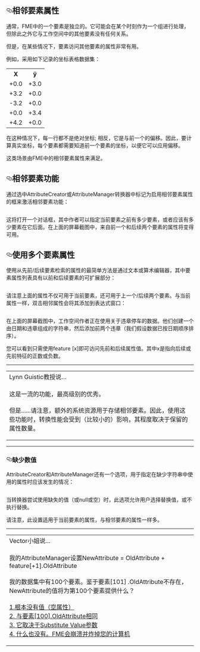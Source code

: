     
  <div id="readme" class="readme blob instapaper_body">
    <article class="markdown-body entry-content" itemprop="text"><h1><a id="user-content-adjacent-feature-attributes" class="anchor" aria-hidden="true" href="https://github.com/domix2000/FMETraining/blob/Desktop-Advanced-2018/DesktopAdvanced1Attributes/1.05.MultipleFeatureAttributes.md#adjacent-feature-attributes"><svg class="octicon octicon-link" viewBox="0 0 16 16" version="1.1" width="16" height="16" aria-hidden="true"><path fill-rule="evenodd" d="M4 9h1v1H4c-1.5 0-3-1.69-3-3.5S2.55 3 4 3h4c1.45 0 3 1.69 3 3.5 0 1.41-.91 2.72-2 3.25V8.59c.58-.45 1-1.27 1-2.09C10 5.22 8.98 4 8 4H4c-.98 0-2 1.22-2 2.5S3 9 4 9zm9-3h-1v1h1c1 0 2 1.22 2 2.5S13.98 12 13 12H9c-.98 0-2-1.22-2-2.5 0-.83.42-1.64 1-2.09V6.25c-1.09.53-2 1.84-2 3.25C6 11.31 7.55 13 9 13h4c1.45 0 3-1.69 3-3.5S14.5 6 13 6z"></path></svg></a><font style="vertical-align: inherit;"><font style="vertical-align: inherit;">相邻要素属性</font></font></h1>
<p><font style="vertical-align: inherit;"><font style="vertical-align: inherit;">通常，FME中的一个要素是独立的。</font><font style="vertical-align: inherit;">它可能会在某个时刻作为一个组进行处理，但除此之外它与工作空间中的其他要素没有任何关系。</font></font></p>
<p><font style="vertical-align: inherit;"><font style="vertical-align: inherit;">但是，在某些情况下，要素访问其他要素的属性非常有用。</font></font></p>
<p><font style="vertical-align: inherit;"><font style="vertical-align: inherit;">例如，采用如下记录的坐标表格数据集：</font></font></p>
<table>
<tbody><tr><th><font style="vertical-align: inherit;"><font style="vertical-align: inherit;">X</font></font></th><th><font style="vertical-align: inherit;"><font style="vertical-align: inherit;">ÿ</font></font></th></tr>
<tr><td><font style="vertical-align: inherit;"><font style="vertical-align: inherit;">+0.0</font></font></td><td><font style="vertical-align: inherit;"><font style="vertical-align: inherit;">+3.0</font></font></td></tr>
<tr><td><font style="vertical-align: inherit;"><font style="vertical-align: inherit;">+3.2</font></font></td><td><font style="vertical-align: inherit;"><font style="vertical-align: inherit;">+0.0</font></font></td></tr>
<tr><td><font style="vertical-align: inherit;"><font style="vertical-align: inherit;">-3.2</font></font></td><td><font style="vertical-align: inherit;"><font style="vertical-align: inherit;">+0.0</font></font></td></tr>
<tr><td><font style="vertical-align: inherit;"><font style="vertical-align: inherit;">+0.0</font></font></td><td><font style="vertical-align: inherit;"><font style="vertical-align: inherit;">+3.4</font></font></td></tr>
<tr><td><font style="vertical-align: inherit;"><font style="vertical-align: inherit;">+4.2</font></font></td><td><font style="vertical-align: inherit;"><font style="vertical-align: inherit;">+0.0</font></font></td></tr>
</tbody></table>
<p><font style="vertical-align: inherit;"><font style="vertical-align: inherit;">在这种情况下，每一行都不是绝对坐标; </font><font style="vertical-align: inherit;">相反，它是与前一个的偏移。</font><font style="vertical-align: inherit;">因此，要计算真实坐标，每个要素都需要知道前一个要素的坐标，以便它可以应用偏移。</font></font></p>
<p><font style="vertical-align: inherit;"><font style="vertical-align: inherit;">这类场景由FME中的相邻要素属性来满足。</font></font></p>
<h2><a id="user-content-adjacent-feature-functionality" class="anchor" aria-hidden="true" href="https://github.com/domix2000/FMETraining/blob/Desktop-Advanced-2018/DesktopAdvanced1Attributes/1.05.MultipleFeatureAttributes.md#adjacent-feature-functionality"><svg class="octicon octicon-link" viewBox="0 0 16 16" version="1.1" width="16" height="16" aria-hidden="true"><path fill-rule="evenodd" d="M4 9h1v1H4c-1.5 0-3-1.69-3-3.5S2.55 3 4 3h4c1.45 0 3 1.69 3 3.5 0 1.41-.91 2.72-2 3.25V8.59c.58-.45 1-1.27 1-2.09C10 5.22 8.98 4 8 4H4c-.98 0-2 1.22-2 2.5S3 9 4 9zm9-3h-1v1h1c1 0 2 1.22 2 2.5S13.98 12 13 12H9c-.98 0-2-1.22-2-2.5 0-.83.42-1.64 1-2.09V6.25c-1.09.53-2 1.84-2 3.25C6 11.31 7.55 13 9 13h4c1.45 0 3-1.69 3-3.5S14.5 6 13 6z"></path></svg></a><font style="vertical-align: inherit;"><font style="vertical-align: inherit;">相邻要素功能</font></font></h2>
<p><font style="vertical-align: inherit;"><font style="vertical-align: inherit;">通过选中AttributeCreator或AttributeManager转换器中标记为启用相邻要素属性的框来激活相邻要素功能：</font></font></p>
<p><a target="_blank" href="https://github.com/domix2000/FMETraining/blob/Desktop-Advanced-2018/DesktopAdvanced1Attributes/Images/Img1.015.AdjacentAttributeOption.png"><img src="./1.05.MultipleFeatureAttributes.md_files/Img1.015.AdjacentAttributeOption.png" alt="" style="max-width:100%;"></a></p>
<p><font style="vertical-align: inherit;"><font style="vertical-align: inherit;">这将打开一个对话框，其中作者可以指定当前要素之前有多少要素，或者应该有多少要素在它后面。</font><font style="vertical-align: inherit;">在上面的屏幕截图中，来自前一个和后续两个要素的属性将变得可用。</font></font></p>
<h2><a id="user-content-using-multiple-feature-attributes" class="anchor" aria-hidden="true" href="https://github.com/domix2000/FMETraining/blob/Desktop-Advanced-2018/DesktopAdvanced1Attributes/1.05.MultipleFeatureAttributes.md#using-multiple-feature-attributes"><svg class="octicon octicon-link" viewBox="0 0 16 16" version="1.1" width="16" height="16" aria-hidden="true"><path fill-rule="evenodd" d="M4 9h1v1H4c-1.5 0-3-1.69-3-3.5S2.55 3 4 3h4c1.45 0 3 1.69 3 3.5 0 1.41-.91 2.72-2 3.25V8.59c.58-.45 1-1.27 1-2.09C10 5.22 8.98 4 8 4H4c-.98 0-2 1.22-2 2.5S3 9 4 9zm9-3h-1v1h1c1 0 2 1.22 2 2.5S13.98 12 13 12H9c-.98 0-2-1.22-2-2.5 0-.83.42-1.64 1-2.09V6.25c-1.09.53-2 1.84-2 3.25C6 11.31 7.55 13 9 13h4c1.45 0 3-1.69 3-3.5S14.5 6 13 6z"></path></svg></a><font style="vertical-align: inherit;"><font style="vertical-align: inherit;">使用多个要素属性</font></font></h2>
<p><font style="vertical-align: inherit;"><font style="vertical-align: inherit;">使用从先前/后续要素检索的属性的最简单方法是通过文本或算术编辑器，其中要素属性列表具有以前和后续要素的可扩展部分：</font></font></p>
<p><a target="_blank" href="https://github.com/domix2000/FMETraining/blob/Desktop-Advanced-2018/DesktopAdvanced1Attributes/Images/Img1.016.AdjacentAttributesInEditor.png"><img src="./1.05.MultipleFeatureAttributes.md_files/Img1.016.AdjacentAttributesInEditor.png" alt="" style="max-width:100%;"></a></p>
<p><font style="vertical-align: inherit;"><font style="vertical-align: inherit;">请注意上面的属性不仅可用于当前要素，还可用于上一个/后续两个要素。</font><font style="vertical-align: inherit;">与当前属性一样，双击相邻属性会将其添加到表达式窗口：</font></font></p>
<p><a target="_blank" href="https://github.com/domix2000/FMETraining/blob/Desktop-Advanced-2018/DesktopAdvanced1Attributes/Images/Img1.017.AdjacentAttributesUsedInEditor.png"><img src="./1.05.MultipleFeatureAttributes.md_files/Img1.017.AdjacentAttributesUsedInEditor.png" alt="" style="max-width:100%;"></a> </p>
<p><font style="vertical-align: inherit;"><font style="vertical-align: inherit;">在上面的屏幕截图中，工作空间作者正在使用关于违章停车的数据。</font><font style="vertical-align: inherit;">他们创建一个由日期和违章组成的字符串，然后添加前两个违章（我们假设数据已按日期顺序排序）。</font></font></p>
<p>您可以看到只需使用feature [x]即可访问先前和后续属性值。其中x是指向后续或先前特征的正数或负数。 </p>
<hr>
<table>
<tbody><tr>
<td>
<i></i>
Lynn Guistic教授说…
</td>
</tr>
<tr>
<td>

这是一流的功能，最高级别的优秀。
<br><br>但是......请注意，额外的系统资源用于存储相邻要素。因此，使用这些功能时，转换性能会受到（比较小的）影响，其程度取决于保留的属性数量。

</td>
</tr>
</tbody></table>
<hr>
<h3><a id="user-content-missing-values" class="anchor" aria-hidden="true" href="https://github.com/domix2000/FMETraining/blob/Desktop-Advanced-2018/DesktopAdvanced1Attributes/1.05.MultipleFeatureAttributes.md#missing-values"><svg class="octicon octicon-link" viewBox="0 0 16 16" version="1.1" width="16" height="16" aria-hidden="true"><path fill-rule="evenodd" d="M4 9h1v1H4c-1.5 0-3-1.69-3-3.5S2.55 3 4 3h4c1.45 0 3 1.69 3 3.5 0 1.41-.91 2.72-2 3.25V8.59c.58-.45 1-1.27 1-2.09C10 5.22 8.98 4 8 4H4c-.98 0-2 1.22-2 2.5S3 9 4 9zm9-3h-1v1h1c1 0 2 1.22 2 2.5S13.98 12 13 12H9c-.98 0-2-1.22-2-2.5 0-.83.42-1.64 1-2.09V6.25c-1.09.53-2 1.84-2 3.25C6 11.31 7.55 13 9 13h4c1.45 0 3-1.69 3-3.5S14.5 6 13 6z"></path></svg></a>缺少数值</h3>
<p>AttributeCreator和AttributeManager还有一个选项，用于指定在缺少字符串中使用的属性时应该发生的情况：</p>
<p><a target="_blank" href="https://github.com/domix2000/FMETraining/blob/Desktop-Advanced-2018/DesktopAdvanced1Attributes/Images/Img1.018.AdjacentAttributeSubstitutions.png"><img src="./1.05.MultipleFeatureAttributes.md_files/Img1.018.AdjacentAttributeSubstitutions.png" alt="" style="max-width:100%;"></a></p>
<p>当转换器尝试使用缺失的值（或null或空）时，此选项允许用户选择替换值，或不执行替换。</p>
<p>请注意，此设置适用于当前要素的属性，与相邻要素的属性一样多。</p>
<hr>

<table>
<tbody><tr>
<td>
<i></i>
Vector小姐说...
</td>
</tr>
<tr>
<td>

我的AttributeManager设置NewAttribute = OldAttribute + feature[+1].OldAttribute
<br><br>我的数据集中有100个要素。鉴于要素[101] .OldAttribute不存在，NewAttribute的值将为第100个要素提供什么？ 
<br><br><a href="http://52.73.3.37/fmedatastreaming/Manual/QAResponse2017.fmw?chapter=15&amp;question=3&amp;answer=1&amp;DestDataset_TEXTLINE=C%3A%5CFMEOutput%5CQAResponse.html" rel="nofollow">1.根本没有值（空属性）</a>
<br><a href="http://52.73.3.37/fmedatastreaming/Manual/QAResponse2017.fmw?chapter=15&amp;question=3&amp;answer=2&amp;DestDataset_TEXTLINE=C%3A%5CFMEOutput%5CQAResponse.html" rel="nofollow">2. 与要素[100].OldAttribute相同</a>
<br><a href="http://52.73.3.37/fmedatastreaming/Manual/QAResponse2017.fmw?chapter=15&amp;question=3&amp;answer=3&amp;DestDataset_TEXTLINE=C%3A%5CFMEOutput%5CQAResponse.html" rel="nofollow">3. 它取决于Substitute Value参数 </a>
<br><a href="http://52.73.3.37/fmedatastreaming/Manual/QAResponse2017.fmw?chapter=15&amp;question=3&amp;answer=4&amp;DestDataset_TEXTLINE=C%3A%5CFMEOutput%5CQAResponse.html" rel="nofollow">4. 什么也没有。FME会崩溃并炸掉您的计算机</a>
</td>
</tr>
</tbody></table>
</article>
  </div>

  </div>

 </body></html>